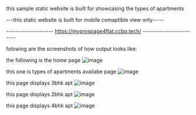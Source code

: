 this sample static website is built for showcasing the types of apartments


---this static website is built for mobile comaptible view only-----

--------------------          https://myprospage4flat.ccbp.tech/     ------------------------

folowing are the screenshots of how output looks like:

the following is the home page
![image](https://github.com/user-attachments/assets/7d825945-1aa4-4dbf-a083-9ca740b22a62)

this one is types of apartments availabe page
![image](https://github.com/user-attachments/assets/e52a3dad-da72-44dd-872f-d4d11289ce62)

this page displays 3bhk apt
![image](https://github.com/user-attachments/assets/be3896a1-31da-43a8-b217-90a03a045480)

this page displays 2bhk apt
![image](https://github.com/user-attachments/assets/f716ae41-84bf-420a-a70e-3f5bdb330284)

this page displays 4bhk apt
![image](https://github.com/user-attachments/assets/64ce45dd-de62-400a-a3e5-6497a8f93d08)
